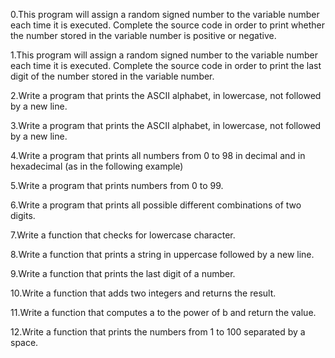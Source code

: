 0.This program will assign a random signed number to the variable number each time it is executed. Complete the source code in order to print whether the number stored in the variable number is positive or negative.

1.This program will assign a random signed number to the variable number each time it is executed. Complete the source code in order to print the last digit of the number stored in the variable number.

2.Write a program that prints the ASCII alphabet, in lowercase, not followed by a new line.

3.Write a program that prints the ASCII alphabet, in lowercase, not followed by a new line.

4.Write a program that prints all numbers from 0 to 98 in decimal and in hexadecimal (as in the following example)

5.Write a program that prints numbers from 0 to 99.

6.Write a program that prints all possible different combinations of two digits.

7.Write a function that checks for lowercase character.

8.Write a function that prints a string in uppercase followed by a new line.

9.Write a function that prints the last digit of a number.

10.Write a function that adds two integers and returns the result.

11.Write a function that computes a to the power of b and return the value.

12.Write a function that prints the numbers from 1 to 100 separated by a space.

